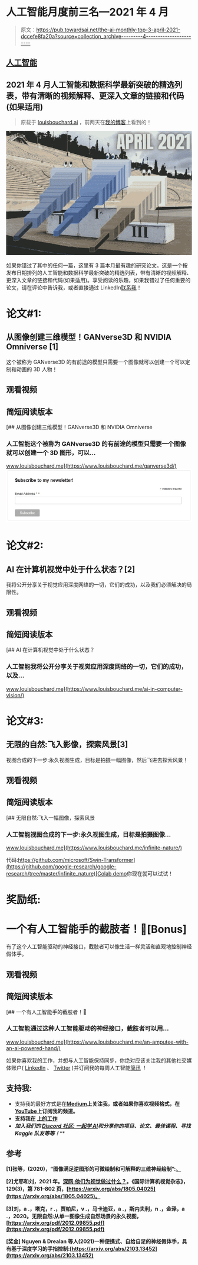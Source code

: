 # 人工智能月度前三名—2021 年 4 月

> 原文：<https://pub.towardsai.net/the-ai-monthly-top-3-april-2021-dccefe8fa20a?source=collection_archive---------4----------------------->

## [人工智能](https://towardsai.net/p/category/artificial-intelligence)

## 2021 年 4 月人工智能和数据科学最新突破的精选列表，带有清晰的视频解释、更深入文章的链接和代码(如果适用)

> 原载于 [louisbouchard.ai](https://www.louisbouchard.ai/the-ai-monthly-top-3-april-2021/) ，前两天在[我的博客](https://www.louisbouchard.ai/tag/artificial-intelligence/)上看到的！

![](img/aae289fde0348fa764689585968dce89.png)

如果你错过了其中的任何一篇，这里有 3 篇本月最有趣的研究论文。这是一个按发布日期排列的人工智能和数据科学最新突破的精选列表，带有清晰的视频解释、更深入文章的链接和代码(如果适用)。享受阅读的乐趣，如果我错过了任何重要的论文，请在评论中告诉我，或者直接通过 LinkedIn[联系我](https://www.linkedin.com/in/whats-ai/)！

# 论文#1:

## 从图像创建三维模型！GANverse3D 和 NVIDIA Omniverse [1]

这个被称为 GANverse3D 的有前途的模型只需要一个图像就可以创建一个可以定制和动画的 3D 人物！

## 观看视频

## 简短阅读版本

[](https://www.louisbouchard.me/ganverse3d/) [## 从图像创建三维模型！GANverse3D 和 NVIDIA Omniverse

### 人工智能这个被称为 GANverse3D 的有前途的模型只需要一个图像就可以创建一个 3D 图形，可以…

www.louisbouchard.me](https://www.louisbouchard.me/ganverse3d/) [![](img/f7403104b8130fe71b5fce4dfbc96888.png)](https://cdn-images-1.medium.com/max/800/1*wSHLIym4FpCpAZjdJMPMQw.png)

# 论文#2:

## AI 在计算机视觉中处于什么状态？[2]

我将公开分享关于视觉应用深度网络的一切，它们的成功，以及我们必须解决的局限性。

## 观看视频

## 简短阅读版本

[](https://www.louisbouchard.me/ai-in-computer-vision/) [## AI 在计算机视觉中处于什么状态？

### 人工智能我将公开分享关于视觉应用深度网络的一切，它们的成功，以及…

www.louisbouchard.me](https://www.louisbouchard.me/ai-in-computer-vision/) 

# 论文#3:

## 无限的自然:飞入影像，探索风景[3]

视图合成的下一步:永久视图生成，目标是拍摄一幅图像，然后飞进去探索风景！

## 观看视频

## 简短阅读版本

[](https://www.louisbouchard.me/infinite-nature/) [## 无限自然:飞入一幅图像，探索风景

### 人工智能视图合成的下一步:永久视图生成，目标是拍摄图像…

www.louisbouchard.me](https://www.louisbouchard.me/infinite-nature/) 

代码:[https://github.com/microsoft/Swin-Transformer](https://github.com/google-research/google-research/tree/master/infinite_nature)[Colab demo](https://colab.research.google.com/github/google-research/google-research/blob/master/infinite_nature/infinite_nature_demo.ipynb#scrollTo=sCuRX1liUEVM)你现在就可以试试！

# 奖励纸:

# 一个有人工智能手的截肢者！🦾[Bonus]

有了这个人工智能驱动的神经接口，截肢者可以像生活一样灵活和直观地控制神经假体手。

## 观看视频

## 简短阅读版本

[](https://www.louisbouchard.me/an-amputee-with-an-ai-powered-hand/) [## 一个有人工智能手的截肢者！🦾

### 人工智能通过这种人工智能驱动的神经接口，截肢者可以用…

www.louisbouchard.me](https://www.louisbouchard.me/an-amputee-with-an-ai-powered-hand/) 

如果你喜欢我的工作，并想与人工智能保持同步，你绝对应该关注我的其他社交媒体账户( [LinkedIn](https://www.linkedin.com/in/whats-ai/) 、 [Twitter](https://twitter.com/Whats_AI) )并订阅我的每周人工智能[简讯](http://eepurl.com/huGLT5) ！

## 支持我:

*   支持我的最好方式是在[**Medium**](https://medium.com/@whats-ai)**上关注我，或者如果你喜欢视频格式，在[**YouTube**](https://www.youtube.com/channel/UCUzGQrN-lyyc0BWTYoJM_Sg)**上订阅我的频道。****
*   ****支持我在 [**上的工作**](https://www.patreon.com/whatsai)****
*   ****加入我们的 [**Discord 社区:** **一起学 AI**](https://discord.gg/learnaitogether)和*分享你的项目、论文、最佳课程、寻找 Kaggle 队友等等！*****

## ****参考****

****[1]张等，(2020)，“图像满足逆图形的可微绘制和可解释的三维神经绘制”:[、](https://arxiv.org/pdf/2010.09125.pdf)****

****[2]尤耶和刘，2021 年。[深网:他们为视觉做过什么？](https://arxiv.org/abs/1805.04025)。《国际计算机视觉杂志》，129(3)，第 781–802 页，[https://arxiv.org/abs/1805.04025](https://arxiv.org/abs/1805.04025)。****

****[3]刘，a .，塔克，r .，贾帕尼，v .，马卡迪亚，a .，斯内夫利，n .，金泽，a .，2020。无限自然:从单一图像生成自然场景的永久视图，[https://arxiv.org/pdf/2012.09855.pdf](https://arxiv.org/pdf/2012.09855.pdf)****

****[奖金] Nguyen & Drealan 等人(2021)一种便携式、自给自足的神经假体手，具有基于深度学习的手指控制:[https://arxiv.org/abs/2103.13452](https://arxiv.org/abs/2103.13452)****